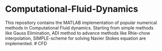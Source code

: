 # Computational-Fluid-Dynamics
This repository contains the MATLAB implementation of popular numerical methods in Computational Fluid dynamics.  Starting from simple methods like Gauss Elimination, ADI method to advance methods like Rhie-chow interpolation, SIMPLE-scheme for solving Navier Stokes equation are implemented.
#   C F D  
 
